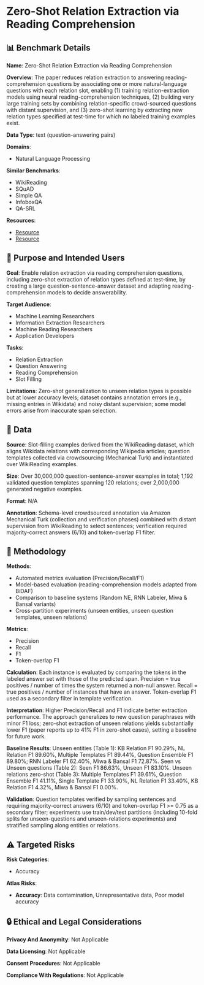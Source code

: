 # Zero-Shot Relation Extraction via Reading Comprehension

## 📊 Benchmark Details

**Name**: Zero-Shot Relation Extraction via Reading Comprehension

**Overview**: The paper reduces relation extraction to answering reading-comprehension questions by associating one or more natural-language questions with each relation slot, enabling (1) training relation-extraction models using neural reading-comprehension techniques, (2) building very large training sets by combining relation-specific crowd-sourced questions with distant supervision, and (3) zero-shot learning by extracting new relation types specified at test-time for which no labeled training examples exist.

**Data Type**: text (question-answering pairs)

**Domains**:
- Natural Language Processing

**Similar Benchmarks**:
- WikiReading
- SQuAD
- Simple QA
- InfoboxQA
- QA-SRL

**Resources**:
- [Resource](https://nlp.cs.washington.edu/zeroshot)
- [Resource](https://arxiv.org/abs/1706.04115)

## 🎯 Purpose and Intended Users

**Goal**: Enable relation extraction via reading comprehension questions, including zero-shot extraction of relation types defined at test-time, by creating a large question-sentence-answer dataset and adapting reading-comprehension models to decide answerability.

**Target Audience**:
- Machine Learning Researchers
- Information Extraction Researchers
- Machine Reading Researchers
- Application Developers

**Tasks**:
- Relation Extraction
- Question Answering
- Reading Comprehension
- Slot Filling

**Limitations**: Zero-shot generalization to unseen relation types is possible but at lower accuracy levels; dataset contains annotation errors (e.g., missing entries in Wikidata) and noisy distant supervision; some model errors arise from inaccurate span selection.

## 💾 Data

**Source**: Slot-filling examples derived from the WikiReading dataset, which aligns Wikidata relations with corresponding Wikipedia articles; question templates collected via crowdsourcing (Mechanical Turk) and instantiated over WikiReading examples.

**Size**: Over 30,000,000 question-sentence-answer examples in total; 1,192 validated question templates spanning 120 relations; over 2,000,000 generated negative examples.

**Format**: N/A

**Annotation**: Schema-level crowdsourced annotation via Amazon Mechanical Turk (collection and verification phases) combined with distant supervision from WikiReading to select sentences; verification required majority-correct answers (6/10) and token-overlap F1 filter.

## 🔬 Methodology

**Methods**:
- Automated metrics evaluation (Precision/Recall/F1)
- Model-based evaluation (reading-comprehension models adapted from BiDAF)
- Comparison to baseline systems (Random NE, RNN Labeler, Miwa & Bansal variants)
- Cross-partition experiments (unseen entities, unseen question templates, unseen relations)

**Metrics**:
- Precision
- Recall
- F1
- Token-overlap F1

**Calculation**: Each instance is evaluated by comparing the tokens in the labeled answer set with those of the predicted span. Precision = true positives / number of times the system returned a non-null answer. Recall = true positives / number of instances that have an answer. Token-overlap F1 used as a secondary filter in template verification.

**Interpretation**: Higher Precision/Recall and F1 indicate better extraction performance. The approach generalizes to new question paraphrases with minor F1 loss; zero-shot extraction of unseen relations yields substantially lower F1 (paper reports up to 41% F1 in zero-shot cases), setting a baseline for future work.

**Baseline Results**: Unseen entities (Table 1): KB Relation F1 90.29%, NL Relation F1 89.60%, Multiple Templates F1 89.44%, Question Ensemble F1 89.80%; RNN Labeler F1 62.40%, Miwa & Bansal F1 72.87%. Seen vs Unseen questions (Table 2): Seen F1 86.63%, Unseen F1 83.10%. Unseen relations zero-shot (Table 3): Multiple Templates F1 39.61%, Question Ensemble F1 41.11%, Single Template F1 33.90%, NL Relation F1 33.40%, KB Relation F1 4.32%, Miwa & Bansal F1 0.00%.

**Validation**: Question templates verified by sampling sentences and requiring majority-correct answers (6/10) and token-overlap F1 >= 0.75 as a secondary filter; experiments use train/dev/test partitions (including 10-fold splits for unseen-questions and unseen-relations experiments) and stratified sampling along entities or relations.

## ⚠️ Targeted Risks

**Risk Categories**:
- Accuracy

**Atlas Risks**:
- **Accuracy**: Data contamination, Unrepresentative data, Poor model accuracy

## 🔒 Ethical and Legal Considerations

**Privacy And Anonymity**: Not Applicable

**Data Licensing**: Not Applicable

**Consent Procedures**: Not Applicable

**Compliance With Regulations**: Not Applicable
